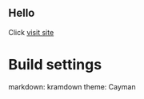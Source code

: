 ## Hello

Click [visit site](https://slav3819.github.io/slav_resume/)
# Build settings
markdown: kramdown
theme: Cayman
